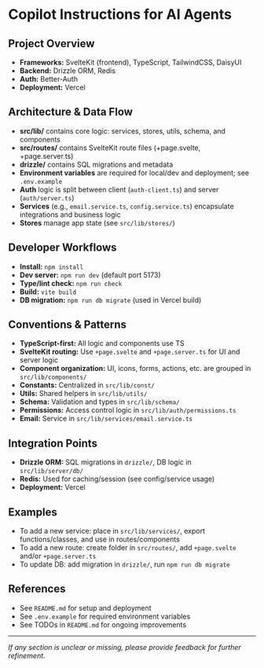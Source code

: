 # Copilot Instructions for AI Agents

## Project Overview

- **Frameworks:** SvelteKit (frontend), TypeScript, TailwindCSS, DaisyUI
- **Backend:** Drizzle ORM, Redis
- **Auth:** Better-Auth
- **Deployment:** Vercel

## Architecture & Data Flow

- **src/lib/** contains core logic: services, stores, utils, schema, and components
- **src/routes/** contains SvelteKit route files (+page.svelte, +page.server.ts)
- **drizzle/** contains SQL migrations and metadata
- **Environment variables** are required for local/dev and deployment; see `.env.example`
- **Auth** logic is split between client (`auth-client.ts`) and server (`auth/server.ts`)
- **Services** (e.g., `email.service.ts`, `config.service.ts`) encapsulate integrations and business logic
- **Stores** manage app state (see `src/lib/stores/`)

## Developer Workflows

- **Install:** `npm install`
- **Dev server:** `npm run dev` (default port 5173)
- **Type/lint check:** `npm run check`
- **Build:** `vite build`
- **DB migration:** `npm run db migrate` (used in Vercel build)

## Conventions & Patterns

- **TypeScript-first:** All logic and components use TS
- **SvelteKit routing:** Use `+page.svelte` and `+page.server.ts` for UI and server logic
- **Component organization:** UI, icons, forms, actions, etc. are grouped in `src/lib/components/`
- **Constants:** Centralized in `src/lib/const/`
- **Utils:** Shared helpers in `src/lib/utils/`
- **Schema:** Validation and types in `src/lib/schema/`
- **Permissions:** Access control logic in `src/lib/auth/permissions.ts`
- **Email:** Service in `src/lib/services/email.service.ts`

## Integration Points

- **Drizzle ORM:** SQL migrations in `drizzle/`, DB logic in `src/lib/server/db/`
- **Redis:** Used for caching/session (see config/service usage)
- **Deployment:** Vercel

## Examples

- To add a new service: place in `src/lib/services/`, export functions/classes, and use in routes/components
- To add a new route: create folder in `src/routes/`, add `+page.svelte` and/or `+page.server.ts`
- To update DB: add migration in `drizzle/`, run `npm run db migrate`

## References

- See `README.md` for setup and deployment
- See `.env.example` for required environment variables
- See TODOs in `README.md` for ongoing improvements

---

_If any section is unclear or missing, please provide feedback for further refinement._
